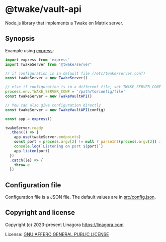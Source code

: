 # @twake/vault-api

Node.js library that implements a Twake on Matrix server.

## Synopsis

Example using [express](https://www.npmjs.com/package/express):

```js
import express from 'express'
import TwakeServer from '@twake/server'

// if configuration is in default file (/etc/twake/server.conf)
const twakeServer = new TwakeServer()

// else if configuration is in a different file, set TWAKE_SERVER_CONF
process.env.TWAKE_SERVER_CONF = '/path/to/config/file'
const twakeServer = new TwakeVaultAPI()

// You can also give configuration directly
const twakeServer = new TwakeVaultAPI(config)

const app = express()

twakeServer.ready
  .then(() => {
    app.use(twakeServer.endpoints)
    const port = process.argv[2] != null ? parseInt(process.argv[2]) : 3000
    console.log(`Listening on port ${port}`)
    app.listen(port)
  })
  .catch((e) => {
    throw e
  })
```

## Configuration file

Configuration file is a JSON file. The default values are
in [src/config.json](./src/config.json).

## Copyright and license

Copyright (c) 2023-present Linagora <https://linagora.com>

License: [GNU AFFERO GENERAL PUBLIC LICENSE](https://ci.linagora.com/publicgroup/oss/twake/tom-server/-/blob/master/LICENSE)
